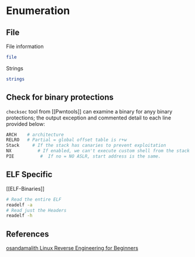 # Enumeration

## File

File information
```bash
file
```

Strings
```bash
strings
```

## Check for binary protections

`checksec` tool from [[Pwntools]] can examine a binary for anyy binary protections; the output exception and commented detail to each line provided below:
```bash
ARCH	# architecture
RELRO	# Partial = global offset table is r+w
Stack	  # If the stack has canaries to prevent exploitation
NX		    # If enabled, we can't execute custom shell from the stack 
PIE			 # 	If no = NO ASLR, start address is the same.
```


##  ELF Specific

[[ELF-Binaries]]
```bash
# Read the entire ELF 
readelf -a 
# Read just the Headers
readelf -h
```


## References

[osandamalith Linux Reverse Engineering for Beginners](https://osandamalith.com/2019/02/11/linux-reverse-engineering-ctfs-for-beginners/)